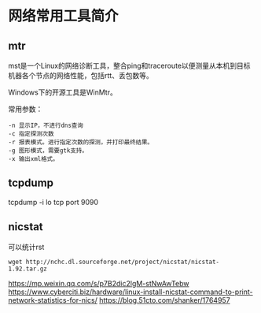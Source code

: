 # 网络常用工具简介

## mtr 

mst是一个Linux的网络诊断工具，整合ping和traceroute以便测量从本机到目标机器各个节点的网络性能，包括rtt、丢包数等。

Windows下的开源工具是WinMtr。

常用参数：

	-n 显示IP，不进行dns查询
	-c 指定探测次数
	-r 报表模式。进行指定次数的探测，并打印最终结果。
	-g 图形模式，需要gtk支持。
	-x 输出xml格式。

## tcpdump

tcpdump -i lo tcp port 9090

## nicstat

可以统计rst

```shell
wget http://nchc.dl.sourceforge.net/project/nicstat/nicstat-1.92.tar.gz
```

https://mp.weixin.qq.com/s/p7B2dic2lgM-stNwAwTebw
https://www.cyberciti.biz/hardware/linux-install-nicstat-command-to-print-network-statistics-for-nics/
https://blog.51cto.com/shanker/1764957

